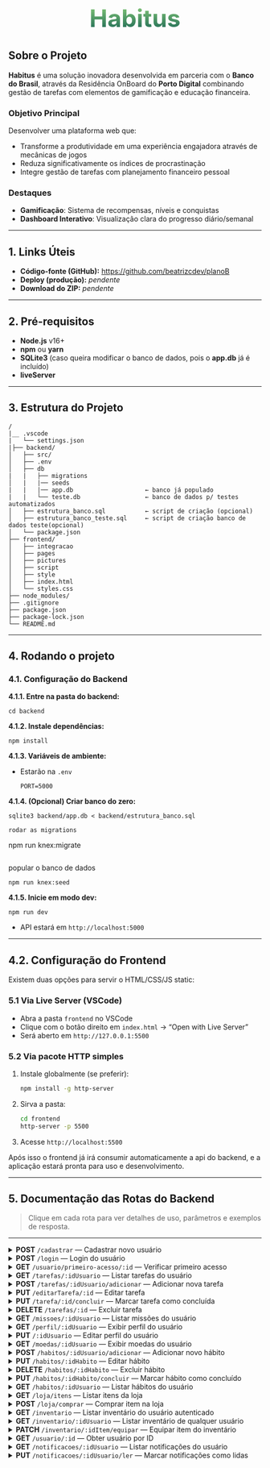 <h1 style="font-size:48px;width:100%;text-align:center;font-weight:bold;background-image:linear-gradient(0deg,rgba(20, 97, 82, 1) 0%, rgba(143, 209, 123, 1) 100%);color: transparent;background-clip: text;">Habitus</h1>

## Sobre o Projeto

**Habitus** é uma solução inovadora desenvolvida em parceria com o **Banco do Brasil**, através da Residência OnBoard do **Porto Digital** combinando gestão de tarefas com elementos de gamificação e educação financeira. 

### Objetivo Principal
Desenvolver uma plataforma web que:
- Transforme a produtividade em uma experiência engajadora através de mecânicas de jogos
- Reduza significativamente os índices de procrastinação
- Integre gestão de tarefas com planejamento financeiro pessoal

### Destaques
- **Gamificação**: Sistema de recompensas, níveis e conquistas
- **Dashboard Interativo**: Visualização clara do progresso diário/semanal

---

## 1. Links Úteis

- **Código-fonte (GitHub):** https://github.com/beatrizcdev/planoB  
- **Deploy (produção):** *pendente*  
- **Download do ZIP:** *pendente*

---

## 2. Pré-requisitos

- **Node.js** v16+  
- **npm** ou **yarn**  
- **SQLite3** (caso queira modificar o banco de dados, pois o **app.db** já é incluído)
- **liveServer**

---

## 3. Estrutura do Projeto

```
/
|__ .vscode
|   └── settings.json
|├── backend/
│   ├── src/
│   ├── .env           
│   ├── db
|   |   ├── migrations
│   |   |── seeds
|   |   |── app.db                    ← banco já populado
|   |   └── teste.db                  ← banco de dados p/ testes automatizados
│   ├── estrutura_banco.sql           ← script de criação (opcional)
│   ├── estrutura_banco_teste.sql     ← script de criação banco de dados teste(opcional)
│   └── package.json
├── frontend/
│   ├── integracao
│   ├── pages
│   ├── pictures
│   ├── script
│   ├── style
│   ├── index.html
│   └── styles.css
├── node_modules/
├── .gitignore
├── package.json
├── package-lock.json
└── README.md
```

---

## 4. Rodando o projeto

### 4.1. Configuração do Backend


**4.1.1. Entre na pasta do backend:**
   ```
   cd backend
   ```
**4.1.2. Instale dependências:**  
   ```
   npm install
   ```
**4.1.3. Variáveis de ambiente:**  
- Estarão na `.env`  
  ```
  PORT=5000
  ```
**4.1.4. (Opcional) Criar banco do zero:**  
   ```
   sqlite3 backend/app.db < backend/estrutura_banco.sql
   ```
   ```
   rodar as migrations
   ```
   npm run knex:migrate
   ```
   ```
   popular o banco de dados
   ```
   npm run knex:seed
   ```
**4.1.5. Inicie em modo dev:**  
   ```
   npm run dev
   ```
   - API estará em `http://localhost:5000`

---

## 4.2. Configuração do Frontend

Existem duas opções para servir o HTML/CSS/JS static:

### 5.1 Via Live Server (VSCode)

- Abra a pasta `frontend` no VSCode  
- Clique com o botão direito em `index.html` → “Open with Live Server”  
- Será aberto em `http://127.0.0.1:5500`

### 5.2 Via pacote HTTP simples

1. Instale globalmente (se preferir):  
   ```bash
   npm install -g http-server
   ```
2. Sirva a pasta:  
   ```bash
   cd frontend
   http-server -p 5500
   ```
3. Acesse `http://localhost:5500`

Após isso o frontend já irá consumir automaticamente a api do backend, e a aplicação estará pronta para uso e desenvolvimento.

---

## 5. Documentação das Rotas do Backend

> Clique em cada rota para ver detalhes de uso, parâmetros e exemplos de resposta.

---

<details>
  <summary>
    <strong>POST</strong> <code>/cadastrar</code> — Cadastrar novo usuário
  </summary>

  **Descrição:**  
  Cria um novo usuário no sistema.

  **Body esperado:**
  ```json
  {
    "nome": "Nome do usuário",
    "email": "email@exemplo.com",
    "cpf": "12345678900",
    "senha": "senha123"
  }
  ```

  **Resposta:**
  ```json
  {
    "sucesso": true,
    "mensagem": "Usuário cadastrado com sucesso"
  }
  ```
</details>

<details>
  <summary>
    <strong>POST</strong> <code>/login</code> — Login do usuário
  </summary>

  **Descrição:**  
  Realiza o login do usuário pelo e-mail ou CPF e senha.

  **Body esperado:**
  ```json
  {
    "emailOuCpf": "email@exemplo.com",
    "senha": "senha123"
  }
  ```

  **Resposta:**
  ```json
  {
    "message": "Login realizado com sucesso",
    "userId": 1
  }
  ```
</details>

<details>
  <summary>
    <strong>GET</strong> <code>/usuario/primeiro-acesso/:id</code> — Verificar primeiro acesso
  </summary>

  **Descrição:**  
  Verifica se o usuário está acessando pela primeira vez.

  **Parâmetros:**
  - <code>:id</code> (number) — ID do usuário

  **Resposta:**
  ```json
  {
    "primeiroAcesso": true
  }
  ```
</details>

<details>
  <summary>
    <strong>GET</strong> <code>/tarefas/:idUsuario</code> — Listar tarefas do usuário
  </summary>

  **Descrição:**  
  Retorna todas as tarefas cadastradas para o usuário informado.

  **Parâmetros:**
  - <code>:idUsuario</code> (number) — ID do usuário

  **Resposta:**
  ```json
  [
    {
      "idTarefa": 1,
      "nome": "Estudar Node.js",
      "descricao": "Ler documentação oficial",
      "prioridade": "alta",
      "categoria": "Estudo",
      "dataLimite": "2024-06-10",
      "status": "pendente"
    }
  ]
  ```

</details>

<details>
  <summary>
    <strong>POST</strong> <code>/tarefas/:idUsuario/adicionar</code> — Adicionar nova tarefa
  </summary>

  **Descrição:**  
  Adiciona uma nova tarefa para o usuário.

  **Parâmetros:**
  - <code>:idUsuario</code> (number) — ID do usuário

  **Body esperado:**
  ```json
  {
    "nome": "Nome da tarefa",
    "descricao": "Descrição",
    "prioridade": "alta|media|baixa",
    "categoria": "Categoria",
    "dataLimite": "YYYY-MM-DD"
  }
  ```

  **Resposta:**
  ```json
  {
    "success": true,
    "message": "Tarefa adicionada com sucesso"
  }
  ```
</details>

<details>
  <summary>
    <strong>PUT</strong> <code>/editarTarefa/:id</code> — Editar tarefa
  </summary>

  **Descrição:**  
  Edita os dados de uma tarefa existente.

  **Parâmetros:**
  - <code>:id</code> (number) — ID da tarefa

  **Body esperado:**
  ```json
  {
    "nome": "Novo nome",
    "descricao": "Nova descrição",
    "dataLimite": "YYYY-MM-DD",
    "prioridade": "alta|media|baixa",
    "categoria": "Categoria"
  }
  ```

  **Resposta:**
  ```json
  {
    "mensagem": "Tarefa editada com sucesso"
  }
  ```
</details>

<details>
  <summary>
    <strong>PUT</strong> <code>/tarefa/:id/concluir</code> — Marcar tarefa como concluída
  </summary>

  **Descrição:**  
  Marca uma tarefa como concluída ou pendente.

  **Parâmetros:**
  - <code>:id</code> (number) — ID da tarefa

  **Resposta:**
  ```json
  {
    "mensagem": "Tarefa marcada como concluída",
    "status": "concluida"
  }
  ```
</details>

<details>
  <summary>
    <strong>DELETE</strong> <code>/tarefas/:id</code> — Excluir tarefa
  </summary>

  **Descrição:**  
  Exclui uma tarefa pelo ID.

  **Parâmetros:**
  - <code>:id</code> (number) — ID da tarefa

  **Resposta:**
  ```json
  {
    "mensagem": "Tarefa excluída com sucesso"
  }
  ```
</details>

<details>
  <summary>
    <strong>GET</strong> <code>/missoes/:idUsuario</code> — Listar missões do usuário
  </summary>

  **Descrição:**  
  Retorna todas as missões do usuário.

  **Parâmetros:**
  - <code>:idUsuario</code> (number) — ID do usuário

  **Resposta:**  
  Array de missões.
</details>

<details>
  <summary>
    <strong>GET</strong> <code>/perfil/:idUsuario</code> — Exibir perfil do usuário
  </summary>

  **Descrição:**  
  Retorna os dados do perfil do usuário.

  **Parâmetros:**
  - <code>:idUsuario</code> (number) — ID do usuário

  **Resposta:**  
  Objeto com dados do perfil.
</details>

<details>
  <summary>
    <strong>PUT</strong> <code>/:idUsuario</code> — Editar perfil do usuário
  </summary>

  **Descrição:**  
  Edita os dados do perfil do usuário.

  **Parâmetros:**
  - <code>:idUsuario</code> (number) — ID do usuário

  **Body esperado:**  
  Campos a serem atualizados.

  **Resposta:**  
  ```json
  {
    "mensagem": "Perfil atualizado com sucesso"
  }
  ```
</details>

<details>
  <summary>
    <strong>GET</strong> <code>/moedas/:idUsuario</code> — Exibir moedas do usuário
  </summary>

  **Descrição:**  
  Retorna a quantidade de moedas do usuário.

  **Parâmetros:**
  - <code>:idUsuario</code> (number) — ID do usuário

  **Resposta:**  
  ```json
  {
    "moedas": 100
  }
  ```
</details>

<details>
  <summary>
    <strong>POST</strong> <code>/habitos/:idUsuario/adicionar</code> — Adicionar novo hábito
  </summary>

  **Descrição:**  
  Adiciona um novo hábito para o usuário.

  **Parâmetros:**
  - <code>:idUsuario</code> (number) — ID do usuário

  **Body esperado:**
  ```json
  {
    "nome": "Nome do hábito",
    "descricao": "Descrição"
  }
  ```

  **Resposta:**
  ```json
  {
    "sucesso": true,
    "mensagem": "Hábito adicionado com sucesso",
    "idUsuario": 1
  }
  ```
</details>

<details>
  <summary>
    <strong>PUT</strong> <code>/habitos/:idHabito</code> — Editar hábito
  </summary>

  **Descrição:**  
  Edita os dados de um hábito existente.

  **Parâmetros:**
  - <code>:idHabito</code> (number) — ID do hábito

  **Body esperado:**
  ```json
  {
    "nome": "Novo nome",
    "descricao": "Nova descrição"
  }
  ```

  **Resposta:**
  ```json
  {
    "mensagem": "Hábito editado com sucesso"
  }
  ```
</details>

<details>
  <summary>
    <strong>DELETE</strong> <code>/habitos/:idHabito</code> — Excluir hábito
  </summary>

  **Descrição:**  
  Exclui um hábito pelo ID.

  **Parâmetros:**
  - <code>:idHabito</code> (number) — ID do hábito

  **Resposta:**
  ```json
  {
    "mensagem": "Hábito excluído com sucesso"
  }
  ```
</details>

<details>
  <summary>
    <strong>PUT</strong> <code>/habitos/:idHabito/concluir</code> — Marcar hábito como concluído
  </summary>

  **Descrição:**  
  Marca ou desmarca um hábito como concluído.

  **Parâmetros:**
  - <code>:idHabito</code> (number) — ID do hábito

  **Resposta:**
  ```json
  {
    "mensagem": "Hábito marcado como concluído",
    "status": "concluido"
  }
  ```
</details>

<details>
  <summary>
    <strong>GET</strong> <code>/habitos/:idUsuario</code> — Listar hábitos do usuário
  </summary>

  **Descrição:**  
  Retorna todos os hábitos cadastrados para o usuário informado.

  **Parâmetros:**
  - <code>:idUsuario</code> (number) — ID do usuário

  **Resposta:**
  ```json
  [
    {
      "idHabito": 1,
      "nome": "Beber água",
      "descricao": "Tomar 2L por dia",
      "status": "pendente"
    }
  ]
  ```
</details>

<details>
  <summary>
    <strong>GET</strong> <code>/loja/itens</code> — Listar itens da loja
  </summary>

  **Descrição:**  
  Retorna todos os itens disponíveis na loja.

  **Resposta:**  
  Array de itens.
</details>

<details>
  <summary>
    <strong>POST</strong> <code>/loja/comprar</code> — Comprar item na loja
  </summary>

  **Descrição:**  
  Realiza a compra de um item na loja.

  **Body esperado:**
  ```json
  {
    "idUsuario": 1,
    "idItem": 2
  }
  ```

  **Resposta:**
  ```json
  {
    "mensagem": "Compra realizada com sucesso"
  }
  ```
</details>

<details>
  <summary>
    <strong>GET</strong> <code>/inventario</code> — Listar inventário do usuário autenticado
  </summary>

  **Descrição:**  
  Retorna todos os itens do inventário do usuário autenticado.

  **Resposta:**  
  Array de itens.
</details>

<details>
  <summary>
    <strong>GET</strong> <code>/inventario/:idUsuario</code> — Listar inventário de qualquer usuário
  </summary>

  **Descrição:**  
  Retorna todos os itens do inventário do usuário informado.

  **Parâmetros:**
  - <code>:idUsuario</code> (number) — ID do usuário

  **Resposta:**  
  Array de itens.
</details>

<details>
  <summary>
    <strong>PATCH</strong> <code>/inventario/:idItem/equipar</code> — Equipar item do inventário
  </summary>

  **Descrição:**  
  Equipa um item do inventário para o usuário.

  **Parâmetros:**
  - <code>:idItem</code> (number) — ID do item

  **Body esperado:**
  ```json
  {
    "idUsuario": 1
  }
  ```

  **Resposta:**
  ```json
  {
    "mensagem": "Item equipado com sucesso"
  }
  ```
</details>

<details>
  <summary>
    <strong>GET</strong> <code>/usuario/:id</code> — Obter usuário por ID
  </summary>

  **Descrição:**  
  Retorna os dados do usuário pelo ID.

  **Parâmetros:**
  - <code>:id</code> (number) — ID do usuário

  **Resposta:**  
  Objeto com dados do usuário.
</details>

<details>
  <summary>
    <strong>GET</strong> <code>/notificacoes/:idUsuario</code> — Listar notificações do usuário
  </summary>

  **Descrição:**  
  Retorna todas as notificações do usuário.

  **Parâmetros:**
  - <code>:idUsuario</code> (number) — ID do usuário

  **Resposta:**  
  Array de notificações.
</details>

<details>
  <summary>
    <strong>PUT</strong> <code>/notificacoes/:idUsuario/ler</code> — Marcar notificações como lidas
  </summary>

  **Descrição:**  
  Marca todas as notificações do usuário como lidas.

  **Parâmetros:**
  - <code>:idUsuario</code> (number) — ID do usuário

  **Resposta:**
  ```json
  {
    "mensagem": "Notificações marcadas como lidas."
  }
  ```
</details>
